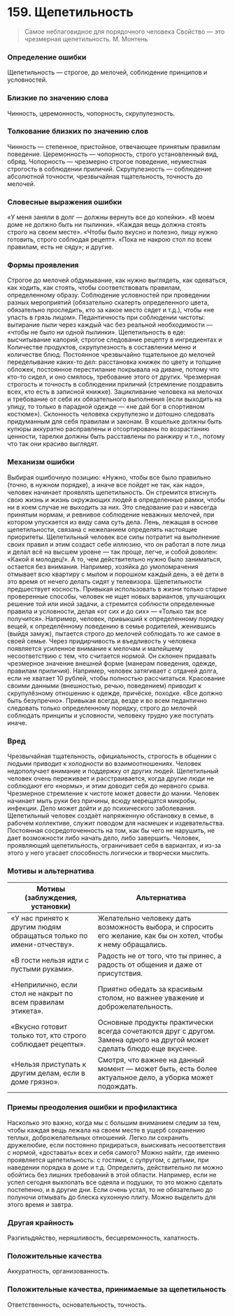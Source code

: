 # 159. Щепетильность

>Самое неблаговидное для порядочного человека 
Свойство — это чрезмерная щепетильность.
М. Монтень

### Определение ошибки
Щепетильность — строгое, до мелочей, соблюдение принципов и условностей.

### Близкие по значению слова
Чинность, церемонность, чопорность, скрупулезность.

### Толкование близких по значению слов
Чинность — степенное, пристойное, отвечающее принятым правилам поведение.
Церемонность — чопорность, строго установленный вид, обряд.
Чопорность — чрезмерно строгое поведение, неуместная строгость в соблюдении приличий.
Скрупулезность — соблюдение абсолютной точности, чрезвычайная тщательность, точность до мелочей.

### Словесные выражения ошибки
«У меня заняли в долг — должны вернуть все до копейки».
«В моем доме не должно быть ни пылинки».
«Каждая вещь должна стоять строго на своем месте».
«Чтобы было вкусно и полезно, пищу нужно готовить, строго соблюдая рецепт».
«Пока не накрою стол по всем правилам, есть не сяду»; и другие.

### Формы проявления
Строгое до мелочей обдумывание, как нужно выглядеть, как одеваться, как ходить, как стоять, чтобы соответствовать правилам, определенному образу.
Соблюдение условностей при проведении разных мероприятий (обязательно скатерть определенного цвета, обязательно проследить, кто за какое место сядет и т.д.), чтобы «не упасть в грязь лицом».
Педантичность при соблюдении чистоты: вытирание пыли через каждый час без реальной необходимости — «чтобы не было ни одной пылинки».
Щепетильность в еде: высчитывание калорий, строгое следование рецепту в ингредиентах и
Количестве продуктов, скрупулезность в составлении меню и количестве блюд.
Постоянное чрезвычайно тщательное до мелочей переделывание каких-то дел: расстановка книжек по цвету и толщине обложек, постоянное перестилание покрывала на диване, потому что кто-то сидел, и оно смялось, требование этого от других.
Чрезмерная строгость и точность в соблюдении приличий (стремление поздравить всех, кто есть в записной книжке).
Зацикливание человека на мелочах и требование от себя их обязательного выполнения (если выходить на улицу, то только в парадной одежде — «не дай бог в спортивном костюме»).
Склонность человека скрупулезно и дотошно следовать придуманным для себя правилам и законам. В кошельке должны быть купюры аккуратно расправлены и отсортированы по возрастанию ценности, тарелки должны быть расставлены по ранжиру и т.п., потому что так они красиво выглядят.

### Механизм ошибки
Выбирая ошибочную позицию: «Нужно, чтобы все было правильно (точно, в нужном порядке), а иначе все пойдет не так, как надо», человек начинает проявлять щепетильность. Он стремится втиснуть свою жизнь и жизнь окружающих людей в определенные рамки, чтобы ни в коем случае не выходить за них. Это следование раз и навсегда принятым нормам, и ревнивое соблюдение неважных мелочей, при котором упускается из виду сама суть дела.
Лень, лежащая в основе щепетильности, связана с нежеланием определять настоящие приоритеты. Щепетильный человек все силы потратит на выполнение своих правил и этим создаст себе иллюзию, что он работал в поте лица и делал всё на высшем уровне — так проще, легче, и собой доволен: «Какой я молодец!». А то, чем действительно нужно было заниматься, остается без внимания. Например, хозяйка до умопомрачения отмывает всю квартиру с мылом и порошком каждый день, а её дети в это время от нечего делать сидят у телевизора.
Щепетильности предшествует косность. Привыкая использовать в жизни только старые проверенные способы, человек не ищет новых вариантов, улучшающих решение той или иной задачи, а стремится соблюсти определенные правила и условности, делая «от сих и до сих» — «Только так все получится». Например, человек, привыкший к определенному порядку вещей, к определённому поведению в семье родителей, женившись (выйдя замуж), пытается строго до мелочей соблюдать то же самое в своей семье.
Через придирчивость и въедливость у человека появляется усиленное внимание к мелочам и малейшему несоответствию с тем, что считается нормой. Он склонен придавать чрезмерное значение внешней форме (манерам поведения, одежде, правилам приличия). Например, человек затягивает с отдачей долга, если не хватает 10 рублей, чтобы полностью рассчитаться.
Красование своими данными (внешностью, речью, поведением) приводит к скрупулёзному отношению к одежде, причёске, походке. «Все должно быть безупречно».
Привыкая всегда, везде и во всем педантично следовать только определенному порядку, строго до мелочей соблюдать принципы и условности, человеку трудно уже поступать иначе.

### Вред
Чрезвычайная тщательность, официальность, строгость в общении с людьми приводит к холодности во взаимоотношениях. Человек недополучает внимание и поддержку от других людей.
Щепетильный человек очень переживает и расстраивается, когда другие люди не соблюдают его «нормы», и этим доводит себя до нервного срыва.
Чрезмерное стремление к чистоте может довести до мании. Человек начинает мыть руки без причины, всюду мерещатся микробы, инфекции. Дело может дойти и до психического заболевания.
Щепетильный человек создаёт напряженную обстановку в семье, в рабочем коллективе, служит поводом для насмешек и издевательства.
Постоянная сосредоточенность на том, как бы чего не нарушить, не дает возможности либо начать дело, либо завершить. Человек, проявляющий щепетильность, ограничивает себя в вариантах, и из-за этого у него угасает способность логически и творчески мыслить.

### Мотивы и альтернатива
Мотивы (заблуждения, установки) | Альтернатива
--|---
«У нас принято к другим людям обращаться только по имени-отчеству».	| Желательно человеку дать возможность выбора, и спросить его желание, как бы он хотел, чтобы к нему обращались.
«В гости нельзя идти с пустыми руками».	| Радость не от того, что ты принес, а радость от общения и даже от присутствия.
«Неприлично, если стол не накрыт по всем правилам этикета».	| Приятно обедать за красивым столом, но важнее уважение и доброжелательность.
«Вкусно готовит только тот, кто строго соблюдает рецепты».	| Основные продукты практически всегда сочетаются друг с другом. Замена одного на другой может сделать блюдо еще вкуснее.
«Нельзя приступать к другим делам, если в доме грязно».	| Смотря, что важнее на данный момент — может быть, есть более актуальное дело, а уборка может подождать.

### Приемы преодоления ошибки и профилактика
Насколько это важно, когда мы с большим вниманием следим за тем, чтобы каждая вещь лежала на своем месте в ущерб сохранению теплых, доброжелательных отношений. Легко ли сохранить дружелюбие, если постоянно придираться, выискивать несоответствия с нормой, «доставать» всех и себя самого?
Можно найти, где именно проявляется щепетильность: с гостями, с супругом, с детьми, при наведении порядка в доме и т.д. Определить, действительно ли можно обойтись без лишних требований в этой области. Например, если не успел сегодня выхлопать все одеяла и подушки, то это можно сделать постепенно, и в другие дни. Если очень устал, то не обязательно до полуночи отмывать до блеска кухонную плиту. Можно выделить для этого время и завтра.

### Другая крайность 
Разгильдяйство, неряшливость, бесцеремонность, халатность.

### Положительные качества 
Аккуратность, организованность.

### Положительные качества, принимаемые за щепетильность
Ответственность, основательность, точность. 
